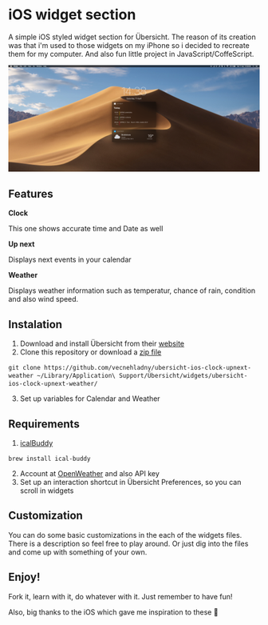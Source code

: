 # iOS widget section
A simple iOS styled widget section for Übersicht. The reason of its creation was that i'm used to those widgets on my iPhone so i decided to recreate them for my computer. And also fun little project in JavaScript/CoffeScript.

![Screenshot](ScreenShot.png)

## Features
**Clock**

This one shows accurate time and Date as well

**Up next**

Displays next events in your calendar

**Weather**

Displays weather information such as temperatur, chance of rain, condition and also wind speed.

 
## Instalation
1. Download and install Übersicht from their [website](http://tracesof.net/uebersicht/)
2. Clone this repository or download a [zip file](ubersicht-ios-clock-upnext-weather.widget.zip)
```
git clone https://github.com/vecnehladny/ubersicht-ios-clock-upnext-weather ~/Library/Application\ Support/Übersicht/widgets/ubersicht-ios-clock-upnext-weather/
```
3. Set up variables for Calendar and Weather

## Requirements
1. [icalBuddy](https://github.com/ali-rantakari/icalBuddy)
```
brew install ical-buddy
```
2. Account at [OpenWeather](https://openweathermap.org) and also API key
3. Set up an interaction shortcut in Übersicht Preferences, so you can scroll in widgets

## Customization
You can do some basic customizations in the each of the widgets files. There is a description so feel free to play around. Or just dig into the files and come up with something of your own.

## Enjoy!
Fork it, learn with it, do whatever with it. Just remember to have fun!

Also, big thanks to the iOS which gave me inspiration to these 🤠

